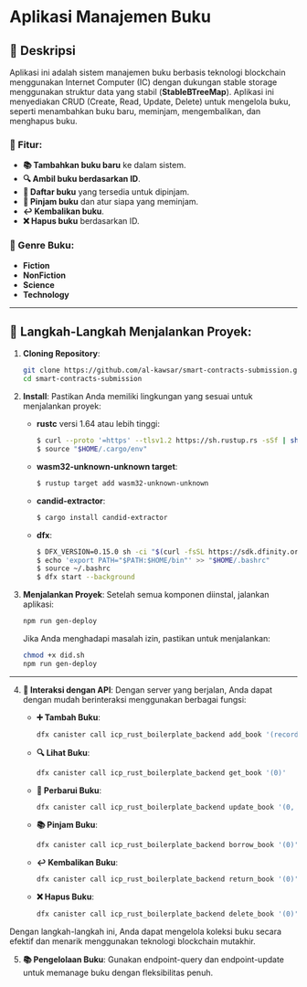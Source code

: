 # Aplikasi Manajemen Buku

## 🎯 Deskripsi

Aplikasi ini adalah sistem manajemen buku berbasis teknologi blockchain menggunakan Internet Computer (IC) dengan dukungan stable storage menggunakan struktur data yang stabil (**StableBTreeMap**). Aplikasi ini menyediakan CRUD (Create, Read, Update, Delete) untuk mengelola buku, seperti menambahkan buku baru, meminjam, mengembalikan, dan menghapus buku.

### 🚀 Fitur:

- **📚 Tambahkan buku baru** ke dalam sistem.
- **🔍 Ambil buku berdasarkan ID**.
- **📜 Daftar buku** yang tersedia untuk dipinjam.
- **📖 Pinjam buku** dan atur siapa yang meminjam.
- **↩️ Kembalikan buku**.
- **❌ Hapus buku** berdasarkan ID.

### 🌟 Genre Buku:

- **Fiction**
- **NonFiction**
- **Science**
- **Technology**

---

## 🔧 Langkah-Langkah Menjalankan Proyek:

1. **Cloning Repository**:
    
    ```bash
    git clone https://github.com/al-kawsar/smart-contracts-submission.git
    cd smart-contracts-submission
    ```
    
2. **Install**: Pastikan Anda memiliki lingkungan yang sesuai untuk menjalankan proyek:
    
    - **rustc** versi 1.64 atau lebih tinggi:
        
        ```bash
        $ curl --proto '=https' --tlsv1.2 https://sh.rustup.rs -sSf | sh
        $ source "$HOME/.cargo/env"
        ```
        
    - **wasm32-unknown-unknown target**:
        
        ```bash
        $ rustup target add wasm32-unknown-unknown
        ```
        
    - **candid-extractor**:
        
        ```bash
        $ cargo install candid-extractor
        ```
        
    - **dfx**:
        
        ```bash
        $ DFX_VERSION=0.15.0 sh -ci "$(curl -fsSL https://sdk.dfinity.org/install.sh)"
        $ echo 'export PATH="$PATH:$HOME/bin"' >> "$HOME/.bashrc"
        $ source ~/.bashrc
        $ dfx start --background
        ```
        
3. **Menjalankan Proyek**: Setelah semua komponen diinstal, jalankan aplikasi:
    
    ```bash
    npm run gen-deploy  
    ```
    
    Jika Anda menghadapi masalah izin, pastikan untuk menjalankan:
    
    ```bash
    chmod +x did.sh  
    npm run gen-deploy  
    ```
    

---

4. **📱 Interaksi dengan API**: Dengan server yang berjalan, Anda dapat dengan mudah berinteraksi menggunakan berbagai fungsi:
    
    - **➕ Tambah Buku**:
        
        ```bash
        dfx canister call icp_rust_boilerplate_backend add_book '(record { title = "Buku Baru"; author = "Penulis"; genre = "Fiction"; })'  
        ```
        
    - **🔍 Lihat Buku**:
        
        ```bash
        dfx canister call icp_rust_boilerplate_backend get_book '(0)'  
        ```
        
    - **🔄 Perbarui Buku**:
        
        ```bash
        dfx canister call icp_rust_boilerplate_backend update_book '(0, record { title = "Buku Diperbarui"; author = "Penulis"; genre = "Fiction"; })'  
        ```
        
    - **📚 Pinjam Buku**:
        
        ```bash
        dfx canister call icp_rust_boilerplate_backend borrow_book '(0)'  
        ```
        
    - **↩️ Kembalikan Buku**:
        
        ```bash
        dfx canister call icp_rust_boilerplate_backend return_book '(0)'  
        ```
        
    - **❌ Hapus Buku**:
        
        ```bash
        dfx canister call icp_rust_boilerplate_backend delete_book '(0)'  
        ```
        

Dengan langkah-langkah ini, Anda dapat mengelola koleksi buku secara efektif dan menarik menggunakan teknologi blockchain mutakhir.

5. **📚 Pengelolaan Buku**: Gunakan endpoint-query dan endpoint-update untuk memanage buku dengan fleksibilitas penuh.
